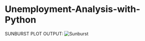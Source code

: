 # Unemployment-Analysis-with-Python

SUNBURST PLOT OUTPUT:
![Sunburst](https://user-images.githubusercontent.com/108388111/176602065-3b02f12a-8157-4357-82ba-6bcdb9ffc017.png)

